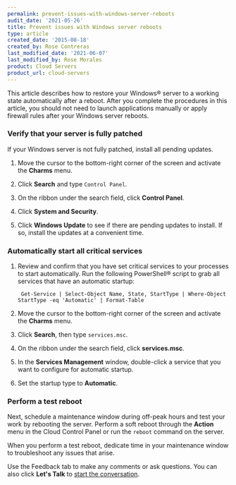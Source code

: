 ```yaml
---
permalink: prevent-issues-with-windows-server-reboots
audit_date: '2021-05-26'
title: Prevent issues with Windows server reboots
type: article
created_date: '2015-08-18'
created_by: Rose Contreras
last_modified_date: '2021-06-07'
last_modified_by: Rose Morales
product: Cloud Servers
product_url: cloud-servers
---
```


This article describes how to restore your Windows&reg; server to a working
state automatically after a reboot. After you complete the procedures in this
article, you should not need to launch applications manually or apply firewall
rules after your Windows server reboots.

### Verify that your server is fully patched

If your Windows server is not fully patched, install all pending updates.

1. Move the cursor to the bottom-right corner of the screen and activate the
    **Charms** menu.

2. Click **Search** and type `Control Panel`.

3. On the ribbon under the search field, click **Control Panel**.

4. Click **System and Security**.

5. Click **Windows Update** to see if there are pending updates to install. If
   so, install the updates at a convenient time.

### Automatically start all critical services

1. Review and confirm that you have set critical services to your processes to
   start automatically. Run the following PowerShell&reg; script to grab all
   services that have an automatic startup:

        Get-Service | Select-Object Name, State, StartType | Where-Object StartType -eq 'Automatic' | Format-Table

2. Move the cursor to the bottom-right corner of the screen and activate the
    **Charms** menu.

3. Click **Search**, then type `services.msc`.

4. On the ribbon under the search field, click **services.msc**.

5. In the **Services Management** window, double-click a service that you want
    to configure for automatic startup.

6. Set the startup type to **Automatic**.

### Perform a test reboot

Next, schedule a maintenance window during off-peak hours and test your work by
rebooting the server. Perform a soft reboot through the **Action** menu in the
Cloud Control Panel or run the `reboot` command on the server.

When you perform a test reboot, dedicate time in your maintenance window to
troubleshoot any issues that arise.

Use the Feedback tab to make any comments or ask questions. You can also click
**Let's Talk** to [start the conversation](https://www.rackspace.com/).
